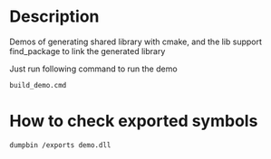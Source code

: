 # Description
Demos of generating shared library with cmake,
and the lib support find_package to link the generated library

Just run following command to run the demo
```batch
build_demo.cmd
```

# How to check exported symbols
```batch
dumpbin /exports demo.dll
```
